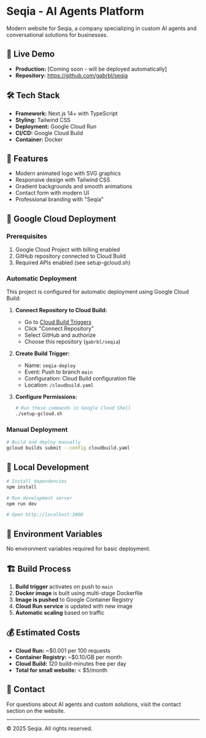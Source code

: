 # Seqia - AI Agents Platform

Modern website for Seqia, a company specializing in custom AI agents and conversational solutions for businesses.

## 🚀 Live Demo
- **Production:** [Coming soon - will be deployed automatically]
- **Repository:** https://github.com/gabrbl/seqia

## 🛠 Tech Stack
- **Framework:** Next.js 14+ with TypeScript
- **Styling:** Tailwind CSS
- **Deployment:** Google Cloud Run
- **CI/CD:** Google Cloud Build
- **Container:** Docker

## 🎨 Features
- Modern animated logo with SVG graphics
- Responsive design with Tailwind CSS
- Gradient backgrounds and smooth animations
- Contact form with modern UI
- Professional branding with "Seqia"

## 🚀 Google Cloud Deployment

### Prerequisites
1. Google Cloud Project with billing enabled
2. GitHub repository connected to Cloud Build
3. Required APIs enabled (see setup-gcloud.sh)

### Automatic Deployment
This project is configured for automatic deployment using Google Cloud Build:

1. **Connect Repository to Cloud Build:**
   - Go to [Cloud Build Triggers](https://console.cloud.google.com/cloud-build/triggers)
   - Click "Connect Repository"
   - Select GitHub and authorize
   - Choose this repository (`gabrbl/seqia`)

2. **Create Build Trigger:**
   - Name: `seqia-deploy`
   - Event: Push to branch `main`
   - Configuration: Cloud Build configuration file
   - Location: `/cloudbuild.yaml`

3. **Configure Permissions:**
   ```bash
   # Run these commands in Google Cloud Shell
   ./setup-gcloud.sh
   ```

### Manual Deployment
```bash
# Build and deploy manually
gcloud builds submit --config cloudbuild.yaml
```

## 🔧 Local Development

```bash
# Install dependencies
npm install

# Run development server
npm run dev

# Open http://localhost:3000
```

## 📝 Environment Variables
No environment variables required for basic deployment.

## 🏗 Build Process
1. **Build trigger** activates on push to `main`
2. **Docker image** is built using multi-stage Dockerfile
3. **Image is pushed** to Google Container Registry
4. **Cloud Run service** is updated with new image
5. **Automatic scaling** based on traffic

## 💰 Estimated Costs
- **Cloud Run:** ~$0.001 per 100 requests
- **Container Registry:** ~$0.10/GB per month
- **Cloud Build:** 120 build-minutes free per day
- **Total for small website:** < $5/month

## 📧 Contact
For questions about AI agents and custom solutions, visit the contact section on the website.

---
© 2025 Seqia. All rights reserved.
